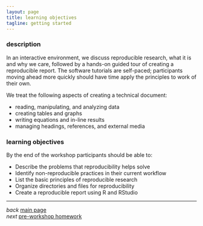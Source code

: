 ```yaml
---
layout: page
title: learning objectives 
tagline: getting started
---
```


### description 

In an interactive environment, we discuss reproducible research, what it is and why we care, followed by a hands-on guided tour of creating a reproducible report. The software tutorials are self-paced; participants moving ahead more quickly should have time apply the principles to work of their own. 

We treat the following aspects of creating a technical document: 

- reading, manipulating, and analyzing data 
- creating tables and graphs 
- writing equations and in-line results 
- managing headings, references, and external media 

### learning objectives 

By the end of the workshop participants should be able to: 

- Describe the problems that reproducibility helps solve 
- Identify non-reproducible practices in their current workflow 
- List the basic principles of reproducible research 
- Organize directories and files for reproducibility 
- Create a reproducible report using R and RStudio





--- 
*back* [main page](../index.html)<br> 
*next* [pre-workshop homework](002_pre-workshop-hw.html) 
